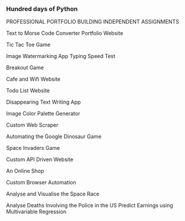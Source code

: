 ### Hundred days of Python 


PROFESSIONAL PORTFOLIO BUILDING INDEPENDENT ASSIGNMENTS

Text to Morse Code Converter Portfolio Website

Tic Tac Toe Game

Image Watermarking App Typing Speed Test

Breakout Game

Cafe and Wifi Website

Todo List Website

Disappearing Text Writing App

Image Color Palette Generator

Custom Web Scraper

Automating the Google Dinosaur Game

Space Invaders Game

Custom API Driven Website

An Online Shop

Custom Browser Automation

Analyse and Visualise the Space Race

Analyse Deaths Involving the Police in the US Predict Earnings using Multivariable Regression


